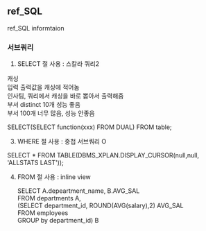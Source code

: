 ## ref_SQL
ref_SQL informtaion</br>

### 서브쿼리

1) SELECT 절 사용 : 스칼라 쿼리2</br>

캐싱</br>
입력 출력값을 캐싱에 적어놈</br>
인사팀, 쿼리에서 캐싱을 바로 뽑아서 출력해줌</br>
부서 distinct 10개 성능 좋음</br>
부서 100개 너무 많음, 성능 안좋음</br>

SELECT(SELECT function(xxx) FROM DUAL) FROM table;</br>


3) WHERE 절 사용 : 중첩 서브쿼리 O</br>

SELECT * FROM TABLE(DBMS_XPLAN.DISPLAY_CURSOR(null,null, 'ALLSTATS LAST'));</br>
   
4) FROM 절 사용 : inline view</br>

   SELECT A.depeartment_name, B.AVG_SAL</br>
   FROM departments A,</br>
     (SELECT department_id, ROUND(AVG(salary),2) AVG_SAL</br>
     FROM employees</br>
     GROUP by department_id) B</br>
